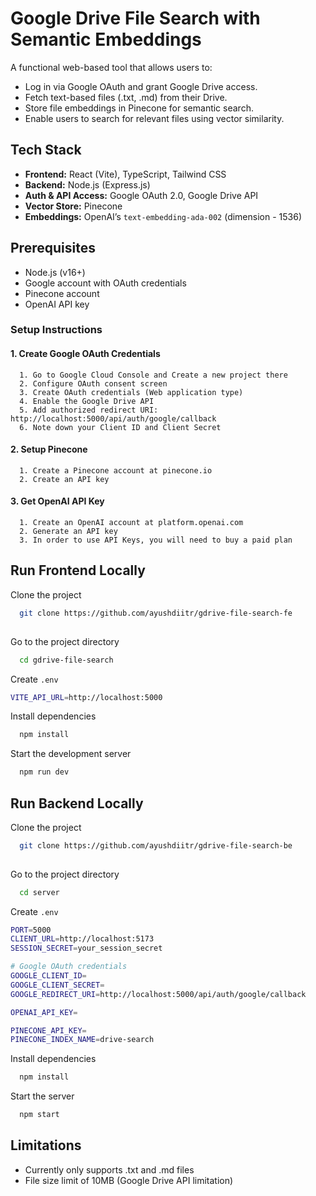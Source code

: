 
# Google Drive File Search with Semantic Embeddings


A functional web-based tool that allows users to:

- Log in via Google OAuth and grant Google Drive access.
- Fetch text-based files (.txt, .md) from their Drive.
- Store file embeddings in Pinecone for semantic search.
- Enable users to search for relevant files using vector similarity.




## Tech Stack

- **Frontend:** React (Vite), TypeScript, Tailwind CSS
- **Backend:** Node.js (Express.js)
- **Auth & API Access:** Google OAuth 2.0, Google Drive API
- **Vector Store:** Pinecone
- **Embeddings:** OpenAI’s `text-embedding-ada-002` (dimension - 1536)




## Prerequisites

- Node.js (v16+)
- Google account with OAuth credentials
- Pinecone account
- OpenAI API key


### Setup Instructions

#### 1. Create Google OAuth Credentials

      1. Go to Google Cloud Console and Create a new project there
      2. Configure OAuth consent screen
      3. Create OAuth credentials (Web application type)
      4. Enable the Google Drive API
      5. Add authorized redirect URI: http://localhost:5000/api/auth/google/callback
      6. Note down your Client ID and Client Secret

#### 2. Setup Pinecone

      1. Create a Pinecone account at pinecone.io
      2. Create an API key

#### 3. Get OpenAI API Key

      1. Create an OpenAI account at platform.openai.com
      2. Generate an API key
      3. In order to use API Keys, you will need to buy a paid plan

## Run Frontend Locally

Clone the project

```bash
  git clone https://github.com/ayushdiitr/gdrive-file-search-fe
  
```

Go to the project directory

```bash
  cd gdrive-file-search
```
Create `.env`

```bash
VITE_API_URL=http://localhost:5000
```

Install dependencies

```bash
  npm install
```

Start the development server

```bash
  npm run dev
```


## Run Backend Locally

Clone the project

```bash
  git clone https://github.com/ayushdiitr/gdrive-file-search-be
  
```

Go to the project directory

```bash
  cd server
```
Create `.env`

```bash
PORT=5000
CLIENT_URL=http://localhost:5173
SESSION_SECRET=your_session_secret

# Google OAuth credentials
GOOGLE_CLIENT_ID=
GOOGLE_CLIENT_SECRET=
GOOGLE_REDIRECT_URI=http://localhost:5000/api/auth/google/callback

OPENAI_API_KEY=

PINECONE_API_KEY=
PINECONE_INDEX_NAME=drive-search

```

Install dependencies

```bash
  npm install
```

Start the  server

```bash
  npm start
```


## Limitations

- Currently only supports .txt and .md files
- File size limit of 10MB (Google Drive API limitation)
